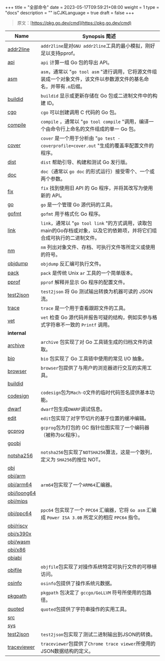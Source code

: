 +++
title = "全部命令"
date = 2023-05-17T09:59:21+08:00
weight = 1
type = "docs"
description = ""
isCJKLanguage = true
draft = false
+++
> 原文：[https://pkg.go.dev/cmd](https://pkg.go.dev/cmd)



| **Name**                                                     | **Synopsis**  简述                                           |
| ------------------------------------------------------------ | ------------------------------------------------------------ |
| [addr2line](../addr2line)                                    | `addr2line`是对`GNU addr2line`工具的最小模拟，刚好足以支持pprof。 |
| [api](../api)                                                | `api` 计算一组 Go 包的导出 API。                             |
| [asm](../asm)                                                | `asm`，通常以 "`go tool asm` "进行调用，它将源文件组装成一个对象文件，该文件以参数源文件的基名命名，并带有`.o`后缀。 |
| [buildid](../buildid)                                        | `buildid` 显示或更新存储在 Go 包或二进制文件中的构建 ID。    |
| [cgo](../cgo)                                                | `cgo` 可以创建调用 C 代码的 Go 包。                          |
| [compile](../compile)                                        | `compile` ，通常以 "`go tool compile` "调用，编译一个由命令行上命名的文件组成的单一 Go 包。 |
| [cover](../cover)                                            | `cover` 是一个用于分析由 "`go test -coverprofile=cover.out` "生成的覆盖率配置文件的程序。 |
| [dist](../dist)                                              | `dist` 帮助引导、构建和测试 Go 发行版。                      |
| [doc](../doc)                                                | `doc`（通常以 `go doc` 的形式运行）接受零个、一个或两个参数。 |
| [fix](../fix)                                                | `fix` 找到使用旧 API 的 Go 程序，并将其改写为使用新的 API。  |
| [go](../go)                                                  | `go` 是一个管理 Go 源代码的工具。                            |
| [gofmt](../gofmt)                                            | `gofmt` 用于格式化 Go 程序。                                 |
| [link](../link)                                              | `link`，通常以 "`go tool link` "的方式调用，读取包main的Go存档或对象，以及它的依赖项，并将它们组合成可执行的二进制文件。 |
| [nm](../nm)                                                  | `nm` 列出对象文件、存档、可执行文件等所定义或使用的符号。    |
| [objdump](../objdump)                                        | `objdump` 反汇编可执行文件。                                 |
| [pack](../pack)                                              | `pack` 是传统 Unix `ar` 工具的一个简单版本。                 |
| [pprof](../pprof)                                            | `pprof` 解释并显示 Go 程序的配置文件。                       |
| [test2json](../test2json)                                    | `test2json` 将 Go 测试输出转换为机器可读的 JSON 流。         |
| [trace](../trace)                                            | `trace` 是一个用于查看跟踪文件的工具。                       |
| [vet](../vet)                                                | `vet` 检查 Go 源代码并报告可疑的结构，例如实参与格式字符串不一致的 `Printf` 调用。 |
| **internal**                                                 |                                                              |
| [archive](https://pkg.go.dev/cmd/internal/archive@go1.19.3)  | `archive` 包实现了对 Go 工具链生成的归档文件的读取。         |
| [bio](https://pkg.go.dev/cmd/internal/bio@go1.19.3)          | `bio` 包实现了 Go 工具链中使用的常见 I/O 抽象。              |
| [browser](https://pkg.go.dev/cmd/internal/browser@go1.19.3)  | `browser`包提供了与用户的浏览器进行交互的实用工具。          |
| [buildid](https://pkg.go.dev/cmd/internal/buildid@go1.19.3)  |                                                              |
| [codesign](https://pkg.go.dev/cmd/internal/codesign@go1.19.3) | `codesign`包为`Mach-O`文件的临时代码签名提供基本功能。       |
| [dwarf](https://pkg.go.dev/cmd/internal/dwarf@go1.19.3)      | `dwarf`包生成`DWARF`调试信息。                               |
| [edit](https://pkg.go.dev/cmd/internal/edit@go1.19.3)        | `edit`包实现了对字节切片的基于位置的缓冲编辑。               |
| [gcprog](https://pkg.go.dev/cmd/internal/gcprog@go1.19.3)    | `gcprog`包为打包的 GC 指针位图实现了一个编码器（被称为`GC`程序）。 |
| [goobj](https://pkg.go.dev/cmd/internal/goobj@go1.19.3)      |                                                              |
| [notsha256](https://pkg.go.dev/cmd/internal/notsha256@go1.19.3) | `notsha256`包实现了`NOTSHA256`算法，这是一个散列，定义为 `SHA256`的按位 NOT。 |
| [obj](https://pkg.go.dev/cmd/internal/obj@go1.19.3)          |                                                              |
| [obj/arm](https://pkg.go.dev/cmd/internal/obj/arm@go1.19.3)  |                                                              |
| [obj/arm64](https://pkg.go.dev/cmd/internal/obj/arm64@go1.19.3) | `arm64`包实现了一个`ARM64`汇编器。                           |
| [obj/loong64](https://pkg.go.dev/cmd/internal/obj/loong64@go1.19.3) |                                                              |
| [obj/mips](https://pkg.go.dev/cmd/internal/obj/mips@go1.19.3) |                                                              |
| [obj/ppc64](https://pkg.go.dev/cmd/internal/obj/ppc64@go1.19.3) | `ppc64` 包实现了一个 `PPC64` 汇编器，它将 `Go asm` 汇编成 `Power ISA 3.0B` 所定义的相应 `PPC64` 指令。 |
| [obj/riscv](https://pkg.go.dev/cmd/internal/obj/riscv@go1.19.3) |                                                              |
| [obj/s390x](https://pkg.go.dev/cmd/internal/obj/s390x@go1.19.3) |                                                              |
| [obj/wasm](https://pkg.go.dev/cmd/internal/obj/wasm@go1.19.3) |                                                              |
| [obj/x86](https://pkg.go.dev/cmd/internal/obj/x86@go1.19.3)  |                                                              |
| [objabi](https://pkg.go.dev/cmd/internal/objabi@go1.19.3)    |                                                              |
| [objfile](https://pkg.go.dev/cmd/internal/objfile@go1.19.3)  | `objfile`包实现了对操作系统特定可执行文件的可移植访问。      |
| [osinfo](https://pkg.go.dev/cmd/internal/osinfo@go1.19.3)    | `osinfo`包提供了操作系统元数据。                             |
| [pkgpath](https://pkg.go.dev/cmd/internal/pkgpath@go1.19.3)  | `pkgpath` 包决定了 `gccgo/GoLLVM` 符号所使用的包路径。       |
| [quoted](https://pkg.go.dev/cmd/internal/quoted@go1.19.3)    | `quoted`包提供了字符串操作的实用工具。                       |
| [src](https://pkg.go.dev/cmd/internal/src@go1.19.3)          |                                                              |
| [sys](https://pkg.go.dev/cmd/internal/sys@go1.19.3)          |                                                              |
| [test2json](https://pkg.go.dev/cmd/internal/test2json@go1.19.3) | `test2json`包实现了测试二进制输出到JSON的转换。              |
| [traceviewer](https://pkg.go.dev/cmd/internal/traceviewer@go1.19.3) | `traceviewer`包提供了`Chrome trace viewer`所使用的JSON数据结构的定义。 |